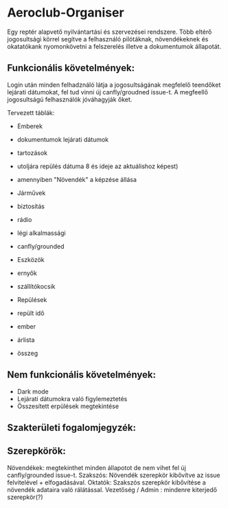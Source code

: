 # Aeroclub-Organiser

Egy reptér alapvető nyilvántartási és szervezései rendszere. Több eltérő jogosultsági körrel segítve a felhasználó pilótáknak, növendékeknek és okatatókank nyomonkövetni a felszerelés illetve a dokumentumok állapotát.



##  Funkcionális követelmények:

  Login után minden felhadználó látja a jogosultságának megfelelő teendőket lejárati dátumokat, fel tud vinni új canfly/groudned  issue-t. A megfeellő jogosultságú felhasználók jóváhagyják őket.
  
  Tervezett táblák:
  
  - Emberek    
   - dokumentumok lejárati dátumok
   - tartozások
   - utoljára repülés dátuma 8 és ideje az aktuálishoz képest)
   - amennyiben "Növendék" a képzése állása
      
  - Járművek   
   - biztosítás
   - rádio
   - légi alkalmassági
   - canfly/grounded  
      
  - Eszközök  
   - ernyők
   - szállítókocsik
               
      
  - Repülések   
   - repült idő 
   - ember 
   - árlista 
   - összeg

## Nem funkcionális követelmények:
   - Dark mode
   - Lejárati dátumokra való figylemeztetés
   - Összesített erpülések megtekintése
    

## Szakterületi fogalomjegyzék:
 
  

## Szerepkörök:
  Növendékek: megtekinthet minden állapotot de nem vihet fel új canfly/grounded issue-t.
  Szakszós: Növendék szerepkör kibővítve az issue felvitelével + elfogadásával.
  Oktatók: Szakszós szerepkör kibővítése a növendék adataira való rálátással.
  Vezetőség / Admin : mindenre kiterjedő szerepkör(?)
  
  
 
